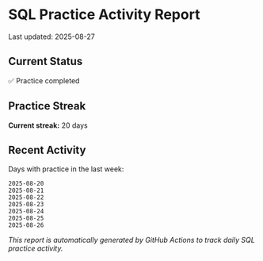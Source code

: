 # SQL Practice Activity Report

Last updated: 2025-08-27

## Current Status

✅ Practice completed

## Practice Streak

**Current streak:** 20 days

## Recent Activity

Days with practice in the last week:

```
2025-08-20
2025-08-21
2025-08-22
2025-08-23
2025-08-24
2025-08-25
2025-08-26
```

*This report is automatically generated by GitHub Actions to track daily SQL practice activity.*
